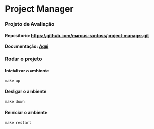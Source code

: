 # Project Manager

### Projeto de Avaliação

#### Repositório: https://github.com/marcus-santoss/project-manager.git

#### Documentação: [Aqui](apps/core/static/documentation.pdf)

### Rodar o projeto

#### Inicializar o ambiente

```shell
make up
```

#### Desligar o ambiente

```shell
make down
```

#### Reiniciar o ambiente

```shell
make restart
```
